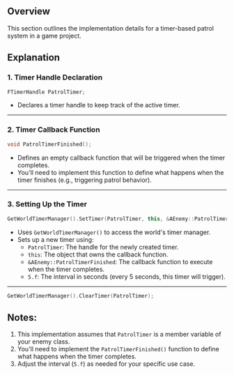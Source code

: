 ## Overview

This section outlines the implementation details for a timer-based patrol system in a game project.

## Explanation

### 1. Timer Handle Declaration

```cpp
FTimerHandle PatrolTimer;
```

- Declares a timer handle to keep track of the active timer.

---

### 2. Timer Callback Function

```cpp
void PatrolTimerFinished();
```

- Defines an empty callback function that will be triggered when the timer completes.
- You'll need to implement this function to define what happens when the timer finishes (e.g., triggering patrol behavior).

---

### 3. Setting Up the Timer

```cpp
GetWorldTimerManager().SetTimer(PatrolTimer, this, &AEnemy::PatrolTimerFinished, 5.f);
```

- Uses `GetWorldTimerManager()` to access the world's timer manager.
- Sets up a new timer using:
    - `PatrolTimer`: The handle for the newly created timer.
    - `this`: The object that owns the callback function.
    - `&AEnemy::PatrolTimerFinished`: The callback function to execute when the timer completes.
    - `5.f`: The interval in seconds (every 5 seconds, this timer will trigger).

---

```cpp
GetWorldTimerManager().ClearTimer(PatrolTimer);
```

## Notes:

1. This implementation assumes that `PatrolTimer` is a member variable of your enemy class.
2. You'll need to implement the `PatrolTimerFinished()` function to define what happens when the timer completes.
3. Adjust the interval (`5.f`) as needed for your specific use case.